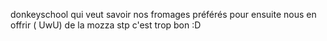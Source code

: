 donkeyschool qui veut savoir nos fromages préférés pour ensuite nous en offrir ( UwU)
de la mozza stp c'est trop bon :D